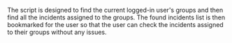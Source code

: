 The script is designed to find the current logged-in user's groups and then find all the incidents assigned to the groups. The found incidents list is then bookmarked for the user so that the user can check the incidents assigned to their groups without any issues.

